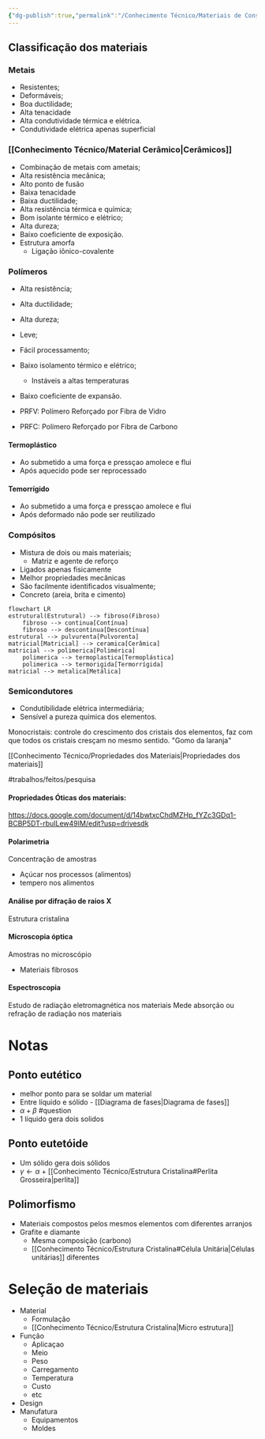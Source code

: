 ```yaml
---
{"dg-publish":true,"permalink":"/Conhecimento Técnico/Materiais de Construção Mecânica/","created":"","updated":""}
---
```



## Classificação dos materiais
### Metais
- Resistentes;
- Deformáveis;
- Boa ductilidade;
- Alta tenacidade
- Alta condutividade térmica e elétrica.
- Condutividade elétrica apenas superficial
### [[Conhecimento Técnico/Material Cerâmico\|Cerâmicos]]
- Combinação de metais com ametais;
- Alta resistência mecânica;
- Alto ponto de fusão
- Baixa tenacidade
- Baixa ductilidade;
- Alta resistência térmica e química;
- Bom isolante térmico e elétrico;
- Alta dureza;
- Baixo coeficiente de exposição.
- Estrutura amorfa
	- Ligação iônico-covalente

### Polímeros
- Alta resistência;
- Alta ductilidade;
- Alta dureza;
- Leve;
- Fácil processamento;
- Baixo isolamento térmico e elétrico;
	- Instáveis a altas temperaturas
- Baixo coeficiente de expansão.

 - PRFV: Polímero Reforçado por Fibra de Vidro
 - PRFC: Polímero Reforçado por Fibra de Carbono
#### Termoplástico
 - Ao submetido a uma força e pressçao amolece e flui
 - Após aquecido pode ser reprocessado
 
#### Temorrígido
-  Ao submetido a uma força e pressçao amolece e flui
- Após deformado não pode ser reutilizado
### Compósitos
- Mistura de dois ou mais materiais;
	- Matriz e agente de reforço
- Ligados apenas fisicamente
- Melhor propriedades mecânicas
- São facilmente identificados visualmente;
- Concreto (areia, brita e cimento)

```mermaid
flowchart LR
estrutural(Estrutural) --> fibroso(Fibroso)
	fibroso --> continua[Contínua]
	fibroso --> descontinua[Descontínua]
estrutural --> pulvurenta[Pulvorenta]
matricial[Matricial] --> ceramica[Cerâmica]
matricial --> polimerica[Polimérica]
	polimerica --> termoplastica[Termoplástica]
	polimerica --> termorigida[Termorrígida]
matricial --> metalica[Metálica]
```
### Semicondutores
- Condutibilidade elétrica intermediária;
- Sensível a pureza química dos elementos.

Monocristais: controle do crescimento dos cristais dos elementos, faz com que todos os cristais cresçam no mesmo sentido. "Gomo da laranja"

[[Conhecimento Técnico/Propriedades dos Materiais\|Propriedades dos materiais]]

#trabalhos/feitos/pesquisa 
#### Propriedades Óticas dos materiais:
  https://docs.google.com/document/d/14bwtxcChdMZHp_fYZc3GDq1-BCBP5DT-rbuILew49IM/edit?usp=drivesdk


#### Polarimetria
Concentração de amostras 
  - Açúcar nos processos (alimentos)
  - tempero nos alimentos

#### Análise por difração de raios X
Estrutura cristalina

#### Microscopia óptica
Amostras no microscópio 
  - Materiais fibrosos

#### Espectroscopia
  Estudo de radiação eletromagnética nos materiais
  Mede absorção ou refração de radiação nos materiais 

# Notas

## Ponto eutético
- melhor ponto para se soldar um material
- Entre líquido e sólido - [[Diagrama de fases\|Diagrama de fases]]
- $\alpha + \beta$ #question
- 1 líquido gera dois solidos

## Ponto eutetóide
- Um sólido gera dois sólidos
- $\gamma \leftarrow \alpha$ + [[Conhecimento Técnico/Estrutura Cristalina#Perlita Grosseira\|perlita]]

## Polimorfismo
  - Materiais compostos pelos mesmos elementos com diferentes arranjos
  - Grafite e diamante
	  - Mesma composição (carbono)
	  - [[Conhecimento Técnico/Estrutura Cristalina#Célula Unitária\|Células unitárias]] diferentes

# Seleção de materiais
- Material
	- Formulação 
	- [[Conhecimento Técnico/Estrutura Cristalina\|Micro estrutura]]
- Função
	- Aplicaçao
	- Meio
	- Peso
	- Carregamento
	- Temperatura
	- Custo
	- etc
- Design
- Manufatura
	- Equipamentos 
	- Moldes